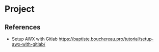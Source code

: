 # Project





## References

- Setup AWX with Gitlab https://baptiste.bouchereau.pro/tutorial/setup-awx-with-gitlab/
